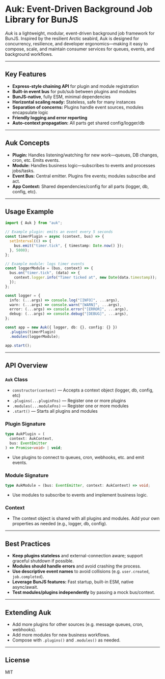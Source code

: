 # Auk: Event-Driven Background Job Library for BunJS

_Auk_ is a lightweight, modular, event-driven background job framework for BunJS. Inspired by the resilient Arctic seabird, Auk is designed for concurrency, resilience, and developer ergonomics—making it easy to compose, scale, and maintain consumer services for queues, events, and background workflows.

---

## Key Features

- **Express-style chaining API** for plugin and module registration
- **Built-in event bus** for pub/sub between plugins and modules
- **BunJS-native**, fully ESM, minimal dependencies
- **Horizontal scaling ready:** Stateless, safe for many instances
- **Separation of concerns:** Plugins handle event sources, modules encapsulate logic
- **Friendly logging and error reporting**
- **Auto-context propagation:** All parts get shared config/logger/db

---

## Auk Concepts

- **Plugin:** Handles listening/watching for new work—queues, DB changes, cron, etc. Emits events.
- **Module:** Handles business logic—subscribes to events and processes jobs/tasks.
- **Event Bus:** Central emitter. Plugins fire events; modules subscribe and act.
- **App Context:** Shared dependencies/config for all parts (logger, db, config, etc).

---

## Usage Example

```ts
import { Auk } from "auk";

// Example plugin: emits an event every 5 seconds
const timerPlugin = async (context, bus) => {
  setInterval(() => {
    bus.emit("timer.tick", { timestamp: Date.now() });
  }, 5000);
};

// Example module: logs timer events
const loggerModule = (bus, context) => {
  bus.on("timer.tick", (data) => {
    context.logger.info("Timer ticked at", new Date(data.timestamp));
  });
};

const logger = {
  info: (...args) => console.log("[INFO]", ...args),
  warn: (...args) => console.warn("[WARN]", ...args),
  error: (...args) => console.error("[ERROR]", ...args),
  debug: (...args) => console.debug("[DEBUG]", ...args),
};

const app = new Auk({ logger, db: {}, config: {} })
  .plugins(timerPlugin)
  .modules(loggerModule);

app.start();
```

---

## API Overview

### `Auk` Class

- `constructor(context)` — Accepts a context object (logger, db, config, etc)
- `.plugins(...pluginFns)` — Register one or more plugins
- `.modules(...moduleFns)` — Register one or more modules
- `.start()` — Starts all plugins and modules

### Plugin Signature

```ts
type AukPlugin = (
  context: AukContext,
  bus: EventEmitter
) => Promise<void> | void;
```

- Use plugins to connect to queues, cron, webhooks, etc. and emit events.

### Module Signature

```ts
type AukModule = (bus: EventEmitter, context: AukContext) => void;
```

- Use modules to subscribe to events and implement business logic.

### Context

- The context object is shared with all plugins and modules. Add your own properties as needed (e.g., logger, db, config).

---

## Best Practices

- **Keep plugins stateless** and external-connection aware; support graceful shutdown if possible.
- **Modules should handle errors** and avoid crashing the process.
- **Use descriptive event names** to avoid collisions (e.g. `user.created`, `job.completed`).
- **Leverage BunJS features:** Fast startup, built-in ESM, native async/await.
- **Test modules/plugins independently** by passing a mock bus/context.

---

## Extending Auk

- Add more plugins for other sources (e.g. message queues, cron, webhooks).
- Add more modules for new business workflows.
- Compose with `.plugins()` and `.modules()` as needed.

---

## License

MIT
